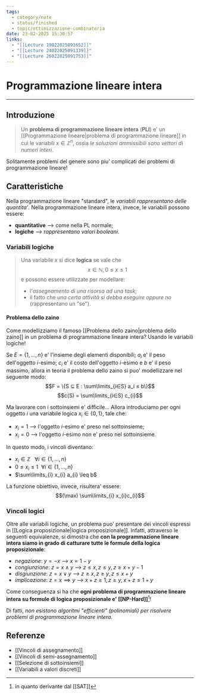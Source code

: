 ```yaml
---
tags:
  - category/note
  - status/finished
  - topic/ottimizzazione-combinatoria
date: 23-02-2025 15:30:57
links:
  - "[[Lecture 19022025091652]]"
  - "[[Lecture 24022025091339]]"
  - "[[Lecture 26022025091753]]"
---
```

# Programmazione lineare intera
---
## Introduzione
> Un **problema di programmazione lineare intera** (**PLI**) e' un [[Programmazione lineare|problema di programmazione lineare]] in cui le variabili $x \in \mathbb{Z}^{n}$, ossia _le soluzioni ammissibili sono vettori di numeri interi_.

Solitamente problemi del genere sono piu' complicati dei problemi di programmazione lineare!

## Caratteristiche
Nella programmazione lineare "standard", le _variabili rappresentano delle quantita'_. Nella programmazione lineare intera, invece, le variabili possono essere:
- **quantitative** --> come nella PL normale;
- **logiche** --> _rappresentano valori booleani_.

### Variabili logiche
> Una variabile $x$ si dice **logica** se vale che
> $$x \in \mathbb{N}, 0 \leq x \leq 1$$
> e possono essere utilizzate per modellare:
> - l'_assegnamento di una risorsa ad una task_;
> - il fatto che _una certa attività si debba eseguire oppure no_ (rappresentano un "se").

#### Problema dello zaino
Come modellizziamo il famoso [[Problema dello zaino|problema dello zaino]] in un problema di programmazione lineare intera? Usando le variabili logiche!

Se $E = \{1, \ldots, n\}$ e' l'insieme degli elementi disponibili; $a_{i}$ e' il peso dell'oggetto $i$-esimo; $c_{i}$ e' il costo dell'oggetto $i$-esimo e $b$ e' il peso massimo, allora in teoria il problema dello zaino si puo' modellizzare nel seguente modo:
$$F = \{S ⊆ E : \sum\limits_{i∈S} a_i ≤ b\}$$
$$c(S) = \sum\limits_{i∈S} c_{i}$$

Ma lavorare con i sottoinsiemi e' difficile... Allora introduciamo per ogni oggetto $i$ una variabile logica $x_{i} \in \{0, 1\}$, tale che:
- $x_{i} = 1$ --> l'oggetto $i$-esimo e' preso nel sottoinsieme;
- $x_{i} = 0$ --> l'oggetto $i$-esimo non e' preso nel sottoinsieme.

In questo modo, i vincoli diventano:
- $x_{i} \in \mathbb{Z} \ \ \ \forall i \in \{1, \ldots, n\}$
- $0 \leq x_{i} \leq 1 \ \ \forall i \in \{1, \ldots, n\}$
- $\sum\limits_{i} x_{i} a_{i} \leq b$

La funzione obiettivo, invece, risultera' essere:
$$(\max) \sum\limits_{i} x_{i}c_{i}$$

### Vincoli logici
Oltre alle variabili logiche, un problema puo' presentare dei vincoli espressi in [[Logica proposizionale|logica proposizionale]]. Infatti, attraverso le seguenti equivalenze, si dimostra che **con la programmazione lineare intera siamo in grado di catturare tutte le formule della logica proposizionale**:
- _negazione_: $y = \neg x$ --> $x = 1-y$
- _congiunzione_: $z = x \land y$ --> $z \leq x, z \leq y, z \geq x + y - 1$
- _disgiunzione_: $z = x \lor y$ --> $z \geq x, z \geq y, z \leq x + y$
- _implicazione_: $z = x \implies y$ --> $x+z \geq 1, z \geq y, x+z \leq 1 + y$

Come conseguenza si ha che **ogni problema di programmazione lineare intera su formule di logica proposizionale e' [[NP-Hard]]**[^1]!

Di fatti, _non esistono algoritmi "efficienti" (polinomiali) per risolvere problemi di programmazione lineare intera_.

## Referenze
- [[Vincoli di assegnamento]]
- [[Vincoli di semi-assegnamento]]
- [[Selezione di sottoinsiemi]]
- [[Variabili a valori discreti]]

[^1]: in quanto derivante dal [[SAT]]
